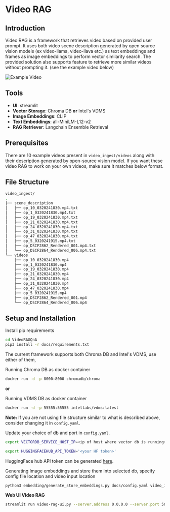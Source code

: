 # Video RAG

## Introduction

Video RAG is a framework that retrieves video based on provided user prompt. It uses both video scene description generated by open source vision models (ex video-llama, video-llava etc.) as text embeddings and frames as image embeddings to perform vector similarity search. The provided solution also supports feature to retrieve more similar videos without prompting it. (see the example video below)

![Example Video](docs/visual-rag-demo.gif)

## Tools

- **UI**: streamlit
- **Vector Storage**: Chroma DB **or** Intel's VDMS
- **Image Embeddings**: CLIP
- **Text Embeddings**: all-MiniLM-L12-v2
- **RAG Retriever**: Langchain Ensemble Retrieval

## Prerequisites

There are 10 example videos present in `video_ingest/videos` along with their description generated by open-source vision model.
If you want these video RAG to work on your own videos, make sure it matches below format.

## File Structure

```bash
video_ingest/
.
├── scene_description
│   ├── op_10_0320241830.mp4.txt
│   ├── op_1_0320241830.mp4.txt
│   ├── op_19_0320241830.mp4.txt
│   ├── op_21_0320241830.mp4.txt
│   ├── op_24_0320241830.mp4.txt
│   ├── op_31_0320241830.mp4.txt
│   ├── op_47_0320241830.mp4.txt
│   ├── op_5_0320241915.mp4.txt
│   ├── op_DSCF2862_Rendered_001.mp4.txt
│   └── op_DSCF2864_Rendered_006.mp4.txt
└── videos
    ├── op_10_0320241830.mp4
    ├── op_1_0320241830.mp4
    ├── op_19_0320241830.mp4
    ├── op_21_0320241830.mp4
    ├── op_24_0320241830.mp4
    ├── op_31_0320241830.mp4
    ├── op_47_0320241830.mp4
    ├── op_5_0320241915.mp4
    ├── op_DSCF2862_Rendered_001.mp4
    └── op_DSCF2864_Rendered_006.mp4
```

## Setup and Installation

Install pip requirements

```bash
cd VideoRAGQnA
pip3 install -r docs/requirements.txt
```

The current framework supports both Chroma DB and Intel's VDMS, use either of them,

Running Chroma DB as docker container

```bash
docker run -d -p 8000:8000 chromadb/chroma
```

**or**

Running VDMS DB as docker container

```bash
docker run -d -p 55555:55555 intellabs/vdms:latest
```

**Note:** If you are not using file structure similar to what is described above, consider changing it in `config.yaml`.

Update your choice of db and port in `config.yaml`.

```bash
export VECTORDB_SERVICE_HOST_IP=<ip of host where vector db is running>

export HUGGINGFACEHUB_API_TOKEN='<your HF token>'
```

HuggingFace hub API token can be generated [here](https://huggingface.co/login?next=%2Fsettings%2Ftokens).

Generating Image embeddings and store them into selected db, specify config file location and video input location

```bash
python3 embedding/generate_store_embeddings.py docs/config.yaml video_ingest/videos/
```

**Web UI Video RAG**

```bash
streamlit run video-rag-ui.py --server.address 0.0.0.0 --server.port 50055
```
